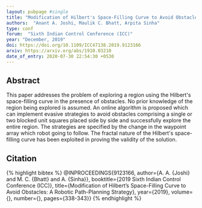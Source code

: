 ```yaml
---
layout: pubpage #single
title: "Modification of Hilbert's Space-Filling Curve to Avoid Obstacles: A Robotic Path-Planning Strategy $$ \alpha $$"
authors:  "Anant A. Joshi, Maulik C. Bhatt, Arpita Sinha"
type: conf
forum:  "Sixth Indian Control Conference (ICC)"
year: "December, 2019"
doi: https://doi.org/10.1109/ICC47138.2019.9123166
arxiv: https://arxiv.org/abs/1910.03210
date_of_entry: 2020-07-30 22:54:30 +0530
---
```


## Abstract 
This paper addresses the problem of exploring a region using the Hilbert's space-filling curve in the presence of obstacles. No prior knowledge of the region being explored is assumed. An online algorithm is proposed which can implement evasive strategies to avoid obstacles comprising a single or two blocked unit squares placed side by side and successfully explore the entire region. The strategies are specified by the change in the waypoint array which robot going to follow. The fractal nature of the Hilbert's space-filling curve has been exploited in proving the validity of the solution. 

## Citation 
{% highlight bibtex %}
@INPROCEEDINGS{9123166,
  author={A. A. {Joshi} and M. C. {Bhatt} and A. {Sinha}},
  booktitle={2019 Sixth Indian Control Conference (ICC)}, 
  title={Modification of Hilbert’s Space-Filling Curve to Avoid Obstacles: A Robotic Path-Planning Strategy}, 
  year={2019},
  volume={},
  number={},
  pages={338-343}}
{% endhighlight %}
